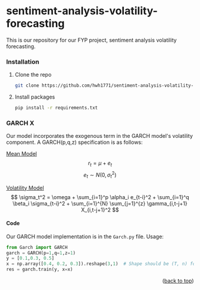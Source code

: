 # sentiment-analysis-volatility-forecasting

This is our repository for our FYP project, sentiment analysis volatility forecasting.

### Installation

1. Clone the repo
   ```sh
   git clone https://github.com/hwh1771/sentiment-analysis-volatility-forecasting.git
   ```
2. Install packages
   ```sh
   pip install -r requirements.txt
   ```



### GARCH X

Our model incorporates the exogenous term in the GARCH model's volatility component. A GARCH(p,q,z) specification is as follows:

<u>Mean Model</u>
$$ r_t = \mu + e_t $$ $$e_t \sim N(0, \sigma_t^2)$$

<u>Volatility Model</u> 
$$ \sigma_t^2 = \omega + \sum_{i=1}^p \alpha_i e_{t-i}^2 + \sum_{i=1}^q \beta_i \sigma_{t-i}^2 + \sum_{i=1}^{N} \sum_{j=1}^{z} \gamma_{i,t-j+1} X_{i,t-j+1}^2 $$

#### Code
Our GARCH model implementation is in the `Garch.py` file. Usage:
```python
from Garch import GARCH
garch = GARCH(p=1,q=1,z=1)
y = [0.1,0.3, 0.5]
x = np.array([0.4, 0.2, 0.3]).reshape(3,1)  # Shape should be (T, n) for T time steps and n variables.
res = garch.train(y, x=x)
```






<p align="right">(<a href="#readme-top">back to top</a>)</p>